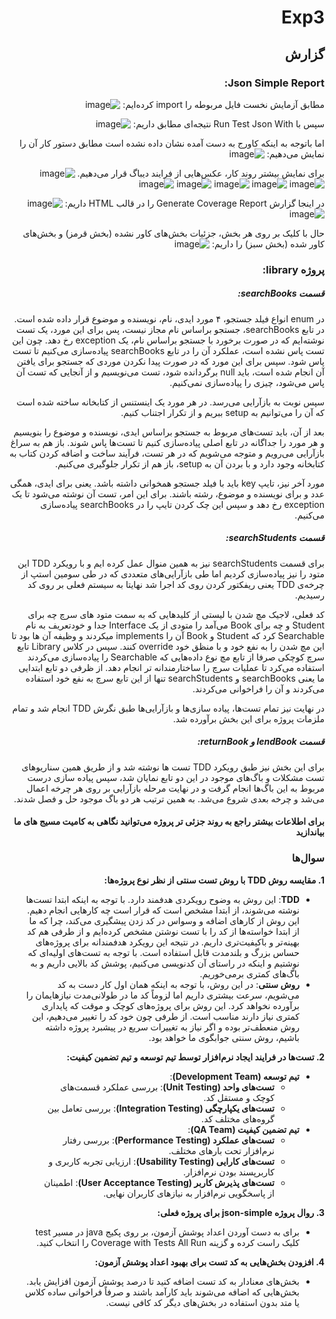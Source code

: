 <div dir="rtl">

# Exp3

## گزارش

### Json Simple Report:

مطابق آزمایش نخست فایل مربوطه را import کرده‌ایم:
![image](https://github.com/user-attachments/assets/f695ebff-0b81-48c8-ace2-9fe2bbdd87e7)

سپس با Run Test Json With نتیجه‌ای مطابق داریم:
![image](https://github.com/user-attachments/assets/27dfc2b7-1541-4703-b5e7-be3fae63c4ee)

اما باتوجه به اینکه کاورج به دست آمده نشان داده نشده است مطابق دستور کار آن را نمایش می‌دهیم:
![image](https://github.com/user-attachments/assets/113b180e-20f3-4623-a85e-1e08667f8f69)

برای نمایش بیشتر روند کار، عکس‌هایی از فرایند دیباگ قرار می‌دهیم.
![image](https://github.com/user-attachments/assets/a789cd63-c381-4acc-a6b3-c1f50d3a4ca0)
![image](https://github.com/user-attachments/assets/3ff59fd0-f7f0-4714-8bb1-2448abb919f3)
![image](https://github.com/user-attachments/assets/8c57b705-cb60-4246-a05a-8aad3f63e269)
![image](https://github.com/user-attachments/assets/e4c94576-96db-4330-84ec-0c3685de5bba)
![image](https://github.com/user-attachments/assets/4902b9a4-352d-4373-9f39-205c8925b9c3)
![image](https://github.com/user-attachments/assets/4233d4a3-ab3e-4db3-9aad-03be141b9ef4)

در اینجا گزارش Generate Coverage Report را در قالب HTML داریم:
![image](https://github.com/user-attachments/assets/b7de5afe-2bc4-4d84-8a22-eb1a1023ffc5)
![image](https://github.com/user-attachments/assets/84306c65-f474-4a3f-a856-25b7d97bb037)

حال با کلیک بر روی هر بخش، جزئیات بخش‌های کاور نشده (بخش قرمز) و بخش‌های کاور شده (بخش سبز) را داریم:
![image](https://github.com/user-attachments/assets/beb2a8d9-6aae-4367-a61c-7c14d2cc75dd)

### پروژه library:

##### قسمت searchBooks:

در enum انواع فیلد جستجو، ۴ مورد ایدی، نام، نویسنده و موضوع قرار داده شده است. در تابع searchBooks، جستجو براساس نام
مجاز نیست، پس برای این مورد، یک تست نوشته‌ایم که در صورت برخورد با جستجو براساس نام، یک exception رخ دهد. چون این تست
پاس نشده است، عملکرد آن را در تابع searchBooks پیاده‌سازی می‌کنیم تا تست پاس شود. سپس برای این مورد که در صورت پیدا
نکردن موردی که جستجو برای یافتن آن انجام شده است، باید null برگردانده شود، تست می‌نویسیم و از آنجایی که تست آن پاس
می‌شود، چیزی را پیاده‌سازی نمی‌کنیم.

سپس نوبت به بازآرایی می‌رسد. در هر مورد یک اینستنس از کتابخانه ساخته شده است که آن را می‌توانیم به setup ببریم و از
تکرار اجتناب کنیم.

بعد از آن، باید تست‌های مربوط به جستجو براساس ایدی، نویسنده و موضوع را بنویسیم و هر مورد را جداگانه در تابع اصلی
پیاده‌سازی کنیم تا تست‌ها پاس شوند. باز هم به سراغ بازآرایی می‌رویم و متوجه می‌شویم که در هر تست، فرآیند ساخت و اضافه
کردن کتاب به کتابخانه وجود دارد و با بردن آن به setup، باز هم از تکرار جلوگیری می‌کنیم.

مورد آخر نیز، تایپ key باید با فیلد جستجو همخوانی داشته باشد. یعنی برای ایدی، همگی عدد و برای نویسنده و موضوع، رشته
باشند. برای این امر، تست آن نوشته می‌شود تا یک exception رخ دهد و سپس این چک کردن تایپ را در searchBooks پیاده‌سازی
می‌کنیم.

##### قسمت searchStudents:

برای قسمت searchStudents نیز به همین منوال عمل کرده ایم و با رویکرد TDD این متود را نیز پیاده‌سازی کردیم اما طی
بازآرایی‌های متعددی که در طی سومین استپ از چرخه‌ی TDD یعنی ریفکتور کردن روی کد اجرا شد نهایتا به سیستم فعلی بر روی کد
رسیدیم.

کد فعلی، لاجیک مچ شدن با لیستی از کلید‌هایی که به سمت متود های سرچ چه برای Student و چه برای Book می‌آمد را متودی از یک
Interface جدا و خودتعریف به نام Searchable کرد که Student و Book آن را implements میکردند و وظیفه آن ها بود تا این مچ
شدن را به نفع خود و با منظق خود override کنند. سپس در کلاس Library تابع سرچ کوچکی صرفا از تابع مچ نوع داده‌هایی که
Searchable را پیاده‌سازی می‌کردند استفاده می‌کرد تا عملیات سرچ را ساختارمندانه تر انجام دهد. از ظرفی دو تابع ابتدایی ما
یعنی searchBooks و searchStudents تنها از این تابع سرچ به نفع خود استفاده می‌کردند و آن را فراخوانی می‌کردند.

در نهایت نیز تمام تست‌ها، پیاده سازی‌ها و بازآرایی‌ها طبق نگرش TDD انجام شد و تمام ملزمات پروژه برای این بخش برآورده شد.

##### قسمت lendBook و returnBook:

برای این بخش نیز طبق رویکرد TDD تست ها نوشته شد و از طریق همین سناریو‌های تست مشکلات و باگ‌های موجود در این دو تابع
نمایان شد، سپس پیاده سازی درست مربوط به این باگ‌ها انجام گرفت و در نهایت مرحله بازآرایی بر روی هر چرخه اعمال می‌شد و
چرخه بعدی شروع می‌شد. به همین ترتیب هر دو باگ موجود حل و فصل شدند.

#### برای اطلاعات بیشتر راجع به روند جزئی تر پروژه می‌توانید نگاهی به کامیت مسیج های ما بیاندازید

### سوال‌ها

**1. مقایسه روش TDD با روش تست سنتی از نظر نوع پروژه‌ها:**

- **TDD**: این روش به وضوح رویکردی هدفمند دارد. با توجه به اینکه ابتدا تست‌ها نوشته می‌شوند، از ابتدا مشخص است که قرار
  است چه کارهایی انجام دهیم. این روش از کارهای اضافه و وسواس در کد زدن پیشگیری می‌کند، چرا که ما از ابتدا خواسته‌ها از
  کد را با تست نوشتن مشخص کرده‌ایم و از طرفی هم کد بهینه‌تر و باکیفیت‌تری داریم. در نتیجه این رویکرد هدفمندانه برای
  پروژه‌های حساس بزرگ و بلندمدت قابل استفاده است. با توجه به تست‌های اولیه‌ای که نوشتیم و اینکه در راستای آن کدنویسی
  می‌کنیم، پوشش کد بالایی داریم و به باگ‌های کمتری برمی‌خوریم.
- **روش سنتی**: در این روش، با توجه به اینکه همان اول کار دست به کد می‌شویم، سرعت بیشتری داریم اما لزوماً کد ما در
  طولانی‌مدت نیازهایمان را برآورده نخواهد کرد. این روش برای پروژه‌های کوچک و موقت که پایداری کمتری نیاز دارند مناسب است.
  از طرفی چون خود کد را تغییر می‌دهیم، این روش منعطف‌تر بوده و اگر نیاز به تغییرات سریع در پیشبرد پروژه داشته باشیم، روش
  سنتی جوابگوی ما خواهد بود.

**2. تست‌ها در فرایند ایجاد نرم‌افزار توسط تیم توسعه و تیم تضمین کیفیت:**

- **تیم توسعه (Development Team)**:
    - **تست‌های واحد (Unit Testing)**: بررسی عملکرد قسمت‌های کوچک و مستقل کد.
    - **تست‌های یکپارچگی (Integration Testing)**: بررسی تعامل بین گروه‌های مختلف کد.
- **تیم تضمین کیفیت (QA Team)**:
    - **تست‌های عملکرد (Performance Testing)**: بررسی رفتار نرم‌افزار تحت بارهای مختلف.
    - **تست‌های کارایی (Usability Testing)**: ارزیابی تجربه کاربری و کاربرپسند بودن نرم‌افزار.
    - **تست‌های پذیرش کاربر (User Acceptance Testing)**: اطمینان از پاسخگویی نرم‌افزار به نیازهای کاربران نهایی.

**3. روال پروژه json-simple برای پروژه فعلی:**

- برای به دست آوردن اعداد پوشش آزمون، بر روی پکیج java در مسیر test کلیک راست کرده و گزینه Coverage with Tests All Run
  را انتخاب کنید.

**4. افزودن بخش‌هایی به کد تست برای بهبود اعداد پوشش آزمون:**

- بخش‌های معنادار به کد تست اضافه کنید تا درصد پوشش آزمون افزایش یابد. بخش‌هایی که اضافه می‌شوند باید کارآمد باشند و
  صرفاً فراخوانی ساده کلاس یا متد بدون استفاده در بخش‌های دیگر کد کافی نیست.

</div>
